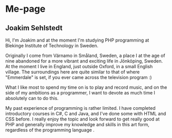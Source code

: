 Me-page
====================================
 
Joakim Sehlstedt
------------------------------------
 
Hi, I'm Joakim and at the moment I'm studying PHP programming at Blekinge 
Institute of Technology in Sweden. 

Originally I come from Värnamo in Småland, Sweden, a place I at the age of nine abandoned for a more 
vibrant and exciting life in Jönköping, Sweden. At the moment I live in 
England, just outside Oxford, in a small English village. The surroundings here 
are quite similar to that of where "Emmerdale" is set, if you ever came across 
the television program :)

What I like most to spend my time on is to play and record music, and on the 
side of my ambitions as a programmer, I want to devote as much time I absolutely 
can to do this.

My past experience of programming is rather limited. I have completed 
introductory courses in C#, C and Java, and I've done some with HTML and CSS before. 
I really enjoy the topic and look forward to get really good at PHP and 
generally improve my knowledge and skills in this art form, regardless of the 
programming language .